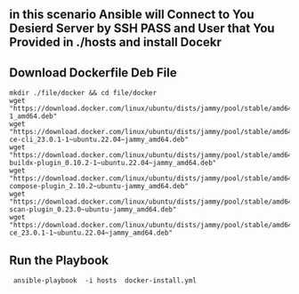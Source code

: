 ## in this scenario Ansible will Connect to You Desierd Server by SSH PASS and User that You Provided in ./hosts and install Docekr 

## Download Dockerfile Deb File 
```
mkdir ./file/docker && cd file/docker 
wget "https://download.docker.com/linux/ubuntu/dists/jammy/pool/stable/amd64/containerd.io_1.6.9-1_amd64.deb"
wget "https://download.docker.com/linux/ubuntu/dists/jammy/pool/stable/amd64/docker-ce-cli_23.0.1-1~ubuntu.22.04~jammy_amd64.deb"
wget "https://download.docker.com/linux/ubuntu/dists/jammy/pool/stable/amd64/docker-buildx-plugin_0.10.2-1~ubuntu.22.04~jammy_amd64.deb"
wget "https://download.docker.com/linux/ubuntu/dists/jammy/pool/stable/amd64/docker-compose-plugin_2.10.2~ubuntu-jammy_amd64.deb"
wget "https://download.docker.com/linux/ubuntu/dists/jammy/pool/stable/amd64/docker-scan-plugin_0.23.0~ubuntu-jammy_amd64.deb" 
wget "https://download.docker.com/linux/ubuntu/dists/jammy/pool/stable/amd64/docker-ce_23.0.1-1~ubuntu.22.04~jammy_amd64.deb"
```

## Run the Playbook 
```
 ansible-playbook  -i hosts  docker-install.yml
```

